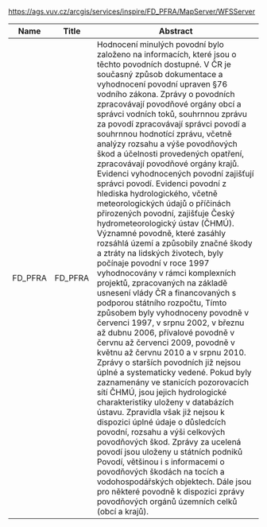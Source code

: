 https://ags.vuv.cz/arcgis/services/inspire/FD_PFRA/MapServer/WFSServer

|Name|Title|Abstract|
|--|--|--|
|FD_PFRA|FD_PFRA|Hodnocení minulých povodní bylo založeno na informacích, které jsou o těchto povodních dostupné. V ČR je současný způsob dokumentace a vyhodnocení povodní upraven §76 vodního zákona. Zprávy o povodních zpracovávají povodňové orgány obcí a správci vodních toků, souhrnnou zprávu za povodí zpracovávají správci povodí a souhrnnou hodnotící zprávu, včetně analýzy rozsahu a výše povodňových škod a účelnosti provedených opatření, zpracovávají povodňové orgány krajů. Evidenci vyhodnocených povodní zajišťují správci povodí. Evidenci povodní z hlediska hydrologického, včetně meteorologických údajů o příčinách přirozených povodní, zajišťuje Český hydrometeorologický ústav (ČHMÚ). Významné povodně, které zasáhly rozsáhlá území a způsobily značné škody a ztráty na lidských životech, byly počínaje povodní v roce 1997 vyhodnocovány v rámci komplexních projektů, zpracovaných na základě usnesení vlády ČR a financovaných s podporou státního rozpočtu, Tímto způsobem byly vyhodnoceny povodně v červenci 1997, v srpnu 2002, v březnu až dubnu 2006, přívalové povodně v červnu až červenci 2009, povodně v květnu až červnu 2010 a v srpnu 2010. Zprávy o starších povodních již nejsou úplné a systematicky vedené. Pokud byly zaznamenány ve stanicích pozorovacích sítí ČHMÚ, jsou jejich hydrologické charakteristiky uloženy v databázích ústavu. Zpravidla však již nejsou k dispozici úplné údaje o důsledcích povodní, rozsahu a výši celkových povodňových škod. Zprávy za ucelená povodí jsou uloženy u státních podniků Povodí, většinou i s informacemi o povodňových škodách na tocích a vodohospodářských objektech. Dále jsou pro některé povodně k dispozici zprávy povodňových orgánů územních celků (obcí a krajů).|
